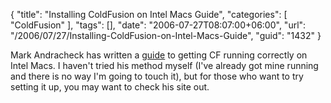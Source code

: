 {
	"title": "Installing ColdFusion on Intel Macs Guide",
	"categories": [
		"ColdFusion"
	],
	"tags": [],
	"date": "2006-07-27T08:07:00+06:00",
	"url": "/2006/07/27/Installing-ColdFusion-on-Intel-Macs-Guide",
	"guid": "1432"
}

Mark Andracheck has written a <a href="http://webmages.com/cfmxIntelOSXguide.html">guide</a> to getting CF running correctly on Intel Macs. I haven't tried his method myself (I've already got mine running and there is no way I'm going to touch it), but for those who want to try setting it up, you may want to check his site out.